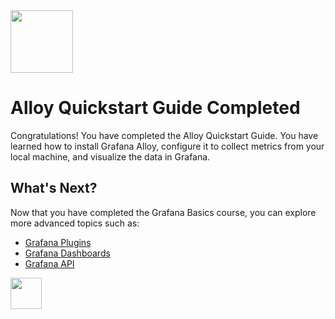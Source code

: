 <img src="../assets/grafana_logo.png" style=" height: 100px">


# Alloy Quickstart Guide Completed

Congratulations! You have completed the Alloy Quickstart Guide. You have learned how to install Grafana Alloy, configure it to collect metrics from your local machine, and visualize the data in Grafana.

## What's Next?
Now that you have completed the Grafana Basics course, you can explore more advanced topics such as:
- [Grafana Plugins](https://grafana.com/grafana/plugins)
- [Grafana Dashboards](https://grafana.com/docs/grafana/latest/dashboards)
- [Grafana API](https://grafana.com/docs/grafana/latest/http_api)


<img src="../assets/grot-4.png" style=" height: 50px">
